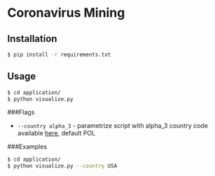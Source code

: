 # Coronavirus Mining

## Installation
```bash
$ pip install -r requirements.txt
```

## Usage
```bash
$ cd application/
$ python visualize.py
```

###Flags
 - ``--country alpha_3`` - parametrize script with alpha_3 country code available [here](https://www.iban.com/country-codes), default POL
 
###Examples
 ```bash
$ cd application/
$ python visualize.py --country USA
```